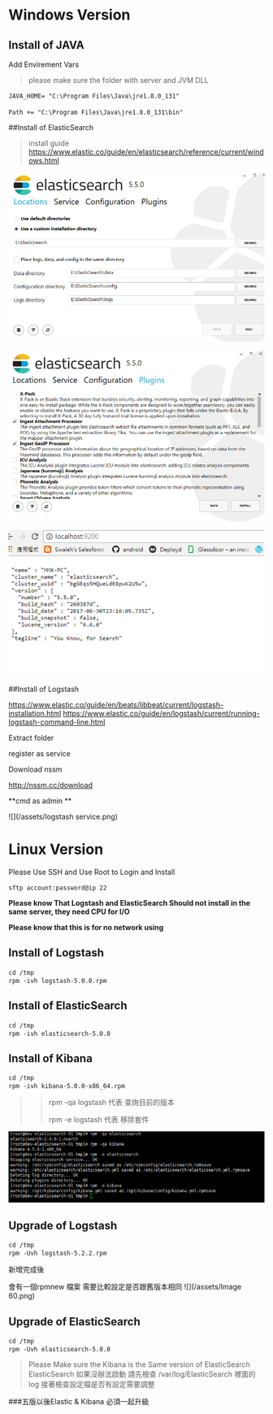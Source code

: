 # Windows Version

## Install of JAVA 
Add Envirement Vars
> please make sure the folder with server and JVM DLL
```
JAVA_HOME= "C:\Program Files\Java\jre1.8.0_131"

Path += "C:\Program Files\Java\jre1.8.0_131\bin"
```
##Install of ElasticSearch
>install guide 
https://www.elastic.co/guide/en/elasticsearch/reference/current/windows.html

![](/assets/es1.png)  

![](/assets/es2.png)

![](/assets/es3.png)

##Install of Logstash

https://www.elastic.co/guide/en/beats/libbeat/current/logstash-installation.html
https://www.elastic.co/guide/en/logstash/current/running-logstash-command-line.html

Extract folder 

register as service

Download nssm

http://nssm.cc/download

**cmd as admin **


![](/assets/logstash service.png)



# Linux Version

Please Use SSH and Use Root to Login and Install
```
sftp account:password@ip 22

```

**Please know That Logstash and ElasticSearch Should not install in the same server, they need CPU for I/O**

**Please know that this is for no network using**

## Install of Logstash

```
cd /tmp
rpm -ivh logstash-5.0.0.rpm
```

## Install of ElasticSearch

```
cd /tmp
rpm -ivh elasticsearch-5.0.0
```

## Install of Kibana

```
cd /tmp
rpm -ivh kibana-5.0.0-x86_64.rpm
```

> > rpm -qa logstash  代表 查詢目前的版本
> >
> > rpm -e logstash 代表 移除套件

![](2.png)

## Upgrade of Logstash
```
cd /tmp
rpm -Uvh logstash-5.2.2.rpm
```

新增完成後

會有一個rpmnew 檔案 需要比較設定是否跟舊版本相同
![](/assets/Image 60.png)



## Upgrade of ElasticSearch

```
cd /tmp
rpm -Uvh elasticsearch-5.0.0
```

>Please Make sure the Kibana is the Same version of ElasticSearch
>ElasticSearch 如果沒辦法啟動 請先檢查 /var/log/ElasticSearch 裡面的log
>接著檢查設定檔是否有設定需要調整

###五版以後Elastic & Kibana 必須一起升級











